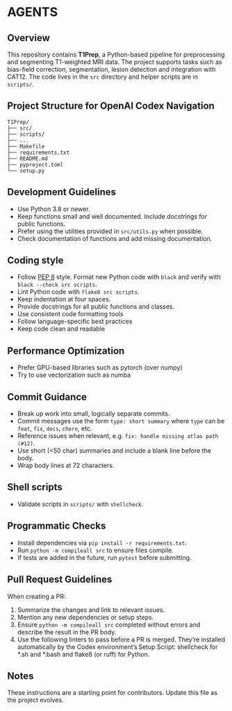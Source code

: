 # AGENTS

## Overview
This repository contains **T1Prep**, a Python-based pipeline for preprocessing and segmenting T1-weighted MRI data. The project supports tasks such as bias-field correction, segmentation, lesion detection and integration with CAT12. The code lives in the `src` directory and helper scripts are in `scripts/`.

## Project Structure for OpenAI Codex Navigation

```
T1Prep/
├── src/
├── scripts/
├── ...
├── Makefile
├── requirements.txt
├── README.md
├── pyproject.toml
└── setup.py
```

## Development Guidelines
- Use Python 3.8 or newer.
- Keep functions small and well documented. Include docstrings for public functions.
- Prefer using the utilities provided in `src/utils.py` when possible.
- Check documentation of functions and add missing documentation.

## Coding style
- Follow [PEP 8](https://peps.python.org/pep-0008/) style. Format new Python code with `black` and verify with `black --check src scripts`.
- Lint Python code with `flake8 src scripts`.
- Keep indentation at four spaces.
- Provide docstrings for all public functions and classes.
- Use consistent code formatting tools
- Follow language-specific best practices
- Keep code clean and readable

## Performance Optimization
- Prefer GPU-based libraries such as pytorch (over numpy)
- Try to use vectorization such as numba

## Commit Guidance
- Break up work into small, logically separate commits.
- Commit messages use the form `type: short summary` where `type` can be `feat`, `fix`, `docs`, `chore`, etc.
- Reference issues when relevant, e.g. `fix: handle missing atlas path (#12)`.
- Use short (<50 char) summaries and include a blank line before the body.
- Wrap body lines at 72 characters.

## Shell scripts
- Validate scripts in `scripts/` with `shellcheck`.

## Programmatic Checks
- Install dependencies via `pip install -r requirements.txt`.
- Run `python -m compileall src` to ensure files compile.
- If tests are added in the future, run `pytest` before submitting.

## Pull Request Guidelines
When creating a PR:
1. Summarize the changes and link to relevant issues.
2. Mention any new dependencies or setup steps.
3. Ensure `python -m compileall src` completed without errors and describe the result in the PR body.
4. Use the following linters to pass before a PR is merged. They’re installed automatically by the Codex environment’s Setup Script: shellcheck for *.sh and *.bash and flake8 (or ruff) for Python.

## Notes
These instructions are a starting point for contributors. Update this file as the project evolves.